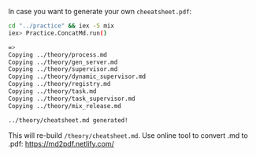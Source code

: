 In case you want to generate your own `cheeatsheet.pdf`:
```sh
cd "../practice" && iex -S mix
iex> Practice.ConcatMd.run()

=>
Copying ../theory/process.md
Copying ../theory/gen_server.md
Copying ../theory/supervisor.md
Copying ../theory/dynamic_supervisor.md
Copying ../theory/registry.md
Copying ../theory/task.md
Copying ../theory/task_supervisor.md
Copying ../theory/mix_release.md

../theory/cheatsheet.md generated!
```
This will re-build `/theory/cheatsheet.md`.
Use online tool to convert .md to .pdf: 
https://md2pdf.netlify.com/